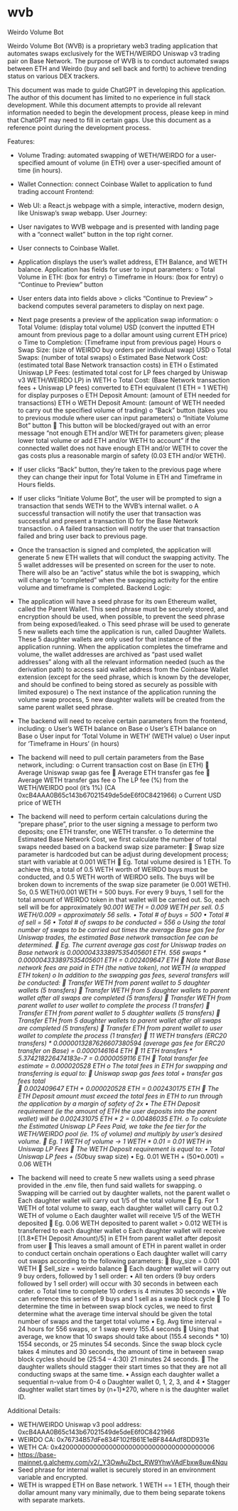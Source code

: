 # wvb
Weirdo Volume Bot

Weirdo Volume Bot (WVB) is a proprietary web3 trading application that automates swaps exclusively for the WETH/WEIRDO Uniswap v3 trading pair on Base Network. The purpose of WVB is to conduct automated swaps between ETH and Weirdo (buy and sell back and forth) to achieve trending status on various DEX trackers. 

This document was made to guide ChatGPT in developing this application. The author of this document has limited to no experience in full stack development. While this document attempts to provide all relevant information needed to begin the development process, please keep in mind that ChatGPT may need to fill in certain gaps. Use this document as a reference point during the development process.

Features:
-	Volume Trading: automated swapping of WETH/WEIRDO for a user-specified amount of volume (in ETH) over a user-specified amount of time (in hours).
-	Wallet Connection: connect Coinbase Wallet to application to fund trading account
Frontend:
-	Web UI: a React.js webpage with a simple, interactive, modern design, like Uniswap’s swap webapp.
User Journey:
-	User navigates to WVB webpage and is presented with landing page with a “connect wallet” button in the top right corner.
-	User connects to Coinbase Wallet.
-	Application displays the user’s wallet address, ETH Balance, and WETH balance. Application has fields for user to input parameters:
o	Total Volume in ETH: (box for entry)
o	Timeframe in Hours: (box for entry)
o	“Continue to Preview” button
-	User enters data into fields above > clicks “Continue to Preview” > backend computes several parameters to display on next page.
-	Next page presents a preview of the application swap information:
o	Total Volume: (display total volume) USD (convert the inputted ETH amount from previous page to a dollar amount using current ETH price)
o	Time to Completion: (Timeframe input from previous page) Hours
o	Swap Size: (size of WEIRDO buy orders per individual swap) USD
o	Total Swaps: (number of total swaps)
o	Estimated Base Network Cost: (estimated total Base Network transaction costs) in ETH
o	Estimated Uniswap LP Fees: (estimated total cost for LP fees charged by Uniswap v3 WETH/WEIRDO LP) in WETH
o	Total Cost: (Base Network transaction fees + Uniswap LP fees) converted to ETH equivalent (1 ETH = 1 WETH) for display purposes
o	ETH Deposit Amount: (amount of ETH needed for transactions) ETH
o	WETH Deposit Amount: (amount of WETH needed to carry out the specified volume of trading)
o	“Back” button (takes you to previous module where user can input parameters)
o	“Initiate Volume Bot” button
	This button will be blocked/grayed out with an error message “not enough ETH and/or WETH for parameters given; please lower total volume or add ETH and/or WETH to account” if the connected wallet does not have enough ETH and/or WETH to cover the gas costs plus a reasonable margin of safety (0.03 ETH and/or WETH).
-	If user clicks “Back” button, they’re taken to the previous page where they can change their input for Total Volume in ETH and Timeframe in Hours fields.
-	If user clicks “Initiate Volume Bot”, the user will be prompted to sign a transaction that sends WETH to the WVB’s internal wallet.
o	A successful transaction will notify the user that transaction was successful and present a transaction ID for the Base Network transaction.
o	A failed transaction will notify the user that transaction failed and bring user back to previous page.
-	Once the transaction is signed and completed, the application will generate 5 new ETH wallets that will conduct the swapping activity. The 5 wallet addresses will be presented on screen for the user to note. There will also be an “active” status while the bot is swapping, which will change to “completed” when the swapping activity for the entire volume and timeframe is completed.
Backend Logic:
-	The application will have a seed phrase for its own Ethereum wallet, called the Parent Wallet. This seed phrase must be securely stored, and encryption should be used, when possible, to prevent the seed phrase from being exposed/leaked.
o	This seed phrase will be used to generate 5 new wallets each time the application is run, called Daughter Wallets. These 5 daughter wallets are only used for that instance of the application running. When the application completes the timeframe and volume, the wallet addresses are archived as “past used wallet addresses” along with all the relevant information needed (such as the derivation path) to access said wallet address from the Coinbase Wallet extension (except for the seed phrase, which is known by the developer, and should be confined to being stored as securely as possible with limited exposure)
o	The next instance of the application running the volume swap process, 5 new daughter wallets will be created from the same parent wallet seed phrase.

-	The backend will need to receive certain parameters from the frontend, including:
o	User’s WETH balance on Base
o	User’s ETH balance on Base
o	User input for ‘Total Volume in WETH’ (WETH value)
o	User input for ‘Timeframe in Hours’ (in hours)

-	The backend will need to pull certain parameters from the Base network, including:
o	Current transaction cost on Base (in ETH)
	Average Uniswap swap gas fee
	Average ETH transfer gas fee
	Average WETH transfer gas fee
o	The LP fee (%) from the WETH/WEIRDO pool (it’s 1%) (CA 0xcB4AAA0B65c143b67021549de5deE6f0C8421966)
o	Current USD price of WETH

-	The backend will need to perform certain calculations during the “prepare phase”, prior to the user signing a message to perform two deposits; one ETH transfer, one WETH transfer.
o	To determine the Estimated Base Network Cost, we first calculate the number of total swaps needed based on a backend swap size parameter:
	Swap size parameter is hardcoded but can be adjust during development process; start with variable at 0.001 WETH
	Eg. Total volume desired is 1 ETH. To achieve this, a total of 0.5 WETH worth of WEIRDO buys must be conducted, and 0.5 WETH worth of WEIRDO sells. The buys will be broken down to increments of the swap size parameter (ie 0.001 WETH). So, 0.5 WETH/0.001 WETH = 500 buys. For every 9 buys, 1 sell for the total amount of WEIRDO token in that wallet will be carried out. So, each sell will be for approximately 9*0.001 WETH = 0.009 WETH per sell. 0.5 WETH/0.009 = approximately 56 sells. 
•	Total # of buys = 500
•	Total # of sell = 56
•	Total # of swaps to be conducted = 556
o	Using the total number of swaps to be carried out times the average Base gas fee for Uniswap trades, the estimated Base network transaction fee can be determined. 
	Eg. The current average gas cost for Uniswap trades on Base network is 0.000004333897535405601 ETH. 556 swaps * 0.000004333897535405601 ETH = 0.002409647 ETH
	Note that Base network fees are paid in ETH (the native token), not WETH (a wrapped ETH token)
o	In addition to the swapping gas fees, several transfers will be conducted:
	Transfer WETH from parent wallet to 5 daughter wallets (5 transfers)
	Transfer WETH from 5 daughter wallets to parent wallet after all swaps are completed (5 transfers)
	Transfer WETH from parent wallet to user wallet to complete the process (1 transfer)
	Transfer ETH from parent wallet to 5 daughter wallets (5 transfers)
	Transfer ETH from 5 daughter wallets to parent wallet after all swaps are completed (5 transfers)
	Transfer ETH from parent wallet to user wallet to complete the process (1 transfer)
	11 WETH transfers (ERC20 transfers) * 0.0000013287626607380594 (average gas fee for ERC20 transfer on Base) = 0.0000146164 ETH
	11 ETH transfers * 5.374218226474183e-7 = 0.0000059116 ETH
	Total transfer fee estimate = 0.000020528 ETH
o	The total fees in ETH for swapping and transferring is equal to:
	Uniswap swap gas fees total + transfer gas fees total  
	0.002409647 ETH + 0.000020528 ETH = 0.002430175 ETH
	The ETH Deposit amount must exceed the total fees in ETH to run through the application by a margin of safety of 2x
•	The ETH Deposit requirement (ie the amount of ETH the user deposits into the parent wallet) will be 0.002431075 ETH * 2 = 0.00486035 ETH.
o	To calculate the Estimated Uniswap LP Fees Paid, we take the fee tier for the WETH/WEIRDO pool (ie. 1% of volume) and multiply by user’s desired volume.
	Eg. 1 WETH of volume -> 1 WETH * 0.01 = 0.01 WETH in Uniswap LP Fees
	The WETH Deposit requirement is equal to:
•	Total Uniswap LP fees + (50*buy swap size)
•	Eg. 0.01 WETH + (50*0.001) = 0.06 WETH

-	The backend will need to create 5 new wallets using a seed phrase provided in the .env file, then fund said wallets for swapping.
o	Swapping will be carried out by daughter wallets, not the parent wallet
o	Each daughter wallet will carry out 1/5 of the total volume
	Eg. For 1 WETH of total volume to swap, each daughter wallet will carry out 0.2 WETH of volume
o	Each daughter wallet will receive 1/5 of the WETH deposited
	Eg. 0.06 WETH deposited to parent wallet > 0.012 WETH is transferred to each daughter wallet
o	Each daughter wallet will receive [(1.8*ETH Deposit Amount)/5] in ETH from parent wallet after deposit from user
	This leaves a small amount of ETH in parent wallet in order to conduct certain onchain operations
o	Each daughter wallet will carry out swaps according to the following parameters:
	Buy_size = 0.001 WETH
	Sell_size = weirdo balance
	Each daughter wallet will carry out 9 buy orders, followed by 1 sell order:
•	All ten orders (9 buy orders followed by 1 sell order) will occur with 30 seconds in between each order.
o	Total time to complete 10 orders is 4 minutes 30 seconds
•	We can reference this series of 9 buys and 1 sell as a swap block cycle
	To determine the time in between swap block cycles, we need to first determine what the average time interval should be given the total number of swaps and the target total volume 
•	Eg. Avg time interval = 24 hours for 556 swaps, or 1 swap every 155.4 seconds
	Using that average, we know that 10 swaps should take about (155.4 seconds * 10) 1554 seconds, or 25 minutes 54 seconds. Since the swap block cycle takes 4 minutes and 30 seconds, the amount of time in between swap block cycles should be (25:54 – 4:30) 21 minutes 24 seconds.
	The daughter wallets should stagger their start times so that they are not all conducting swaps at the same time.
•	Assign each daughter wallet a sequential n-value from 0-4
o	Daughter wallet 0, 1, 2, 3, and 4
•	Stagger daughter wallet start times by (n+1)*270, where n is the daughter wallet ID. 

Additional Details:
-	WETH/WEIRDO Uniswap v3 pool address: 0xcB4AAA0B65c143b67021549de5deE6f0C8421966
-	WEIRDO CA: 0x76734B57dFe834F102fB61E1eBF844Adf8DD931e
-	WETH CA: 0x4200000000000000000000000000000000000006
-	https://base-mainnet.g.alchemy.com/v2/_Y3OwAuZbct_RW9YhwVAdFbxw8uw4Nqu
-	Seed phrase for internal wallet is securely stored in an environment variable and encrypted. 
-	WETH is wrapped ETH on Base network. 1 WETH == 1 ETH, though their dollar amount many vary minimally, due to them being separate tokens with separate markets. 



